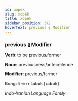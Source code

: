 ```yaml
---
id: xopëk
slug: xopëk
title: xopëk
sidebar_position: 392
hoverText: previous § Modifier
---
```


### previous § Modifier

**Verb**: to be previous/former

**Noun**: previousness/antecedence

**Modifier**: previous/former

Bengali সাবেক śabek [ɕabek]

*Indo-Iranian Language Family*